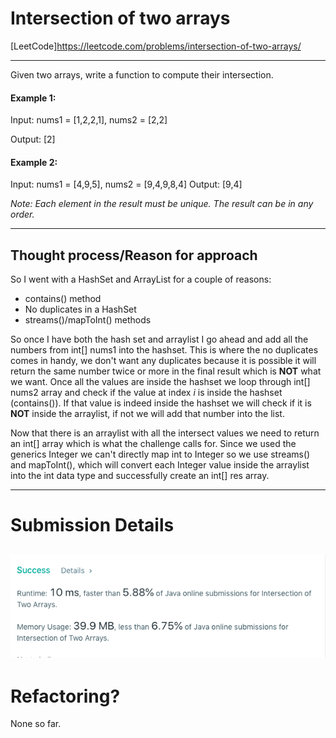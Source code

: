 # Intersection of two arrays
 [LeetCode]https://leetcode.com/problems/intersection-of-two-arrays/

---
Given two arrays, write a function to compute their intersection.

#### Example 1:

Input: nums1 = [1,2,2,1], nums2 = [2,2]

Output: [2]

#### Example 2:

Input: nums1 = [4,9,5], nums2 = [9,4,9,8,4]
Output: [9,4]

*Note:
Each element in the result must be unique.
The result can be in any order.*

---

## Thought process/Reason for approach

So I went with a HashSet and ArrayList for a couple of reasons:

- contains() method
- No duplicates in a HashSet
- streams()/mapToInt() methods

So once I have both the hash set and arraylist I go ahead and add all the numbers from int[] nums1 into the hashset. This is where the no duplicates comes in handy, we don't want any duplicates because it is possible it will return the same number twice or more in the final result which is **NOT** what we want. Once all the values are inside the hashset we loop through int[] nums2 array and check if the value at index *i* is inside the hashset (contains()). If that value is indeed inside the hashset we will check if it is **NOT** inside the arraylist, if not we will add that number into the list.

Now that there is an arraylist with all the intersect values we need to return an int[] array which is what the challenge calls for. Since we used the generics Integer we can't directly map int to Integer so we use streams() and mapToInt(), which will convert each Integer value inside the arraylist into the int data type and successfully create an int[] res array.

---
# Submission Details
![Details](https://github.com/ksbeasle/Algorithms/blob/master/intersection-of-two-arrays/iofta.jpg?raw=true)
---
# Refactoring?
None so far.